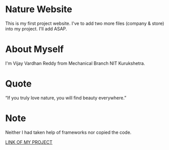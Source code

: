 # Nature Website
This is my first project website.
I've to add two more files (company & store) into my project.
I'll add ASAP.

# About Myself
I'm Vijay Vardhan Reddy from Mechanical Branch NIT Kurukshetra.

# Quote
“If you truly love nature, you will find beauty everywhere.” 

# Note
Neither I had taken help of frameworks nor copied the code.

<a href="https://github.com/vijayvardhan6/naturewebsite">LINK OF MY PROJECT</a>
